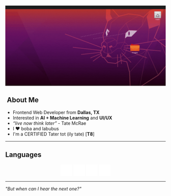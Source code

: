 <p align="center">
  <img src="banner.GIF" alt="really cool banner i made myself :D" width="600" />
</p>

## ​​​ About Me  
- Frontend Web Developer from **Dallas, TX**  
- Interested in **AI + Machine Learning** and **UI/UX**
- *“live now think later”* - Tate McRae
- I ❤️ boba and labubus
- I'm a CERTIFIED Tater tot (ily tate) [**T8**]

---

##  Languages  
<p align="center">

  <!-- HTML -->
  <picture>
    <source media="(prefers-color-scheme: dark)" srcset="icons/html5.svg">
    <img src="icons/html5-light.svg" alt="HTML5" width="36" height="36">
  </picture>

  <!-- CSS -->
  <picture>
    <source media="(prefers-color-scheme: dark)" srcset="icons/css.svg">
    <img src="icons/css-light.svg" alt="CSS3" width="36" height="36">
  </picture>

  <!-- Python -->
  <picture>
    <source media="(prefers-color-scheme: dark)" srcset="icons/python.svg">
    <img src="icons/python-light.svg" alt="Python" width="36" height="36">
  </picture>

  <!-- Flutter -->
  <picture>
    <source media="(prefers-color-scheme: dark)" srcset="icons/flutter.svg">
    <img src="icons/flutter-light.svg" alt="Flutter" width="36" height="36">
  </picture>

</p>


---

*"But when can I hear the next one?"*
  </a>
</p>
